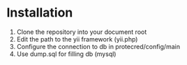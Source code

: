
Installation
============

1. Clone the repository into your document root
2. Edit the path to the yii framework (yii.php)
3. Configure the connection to db in protecred/config/main
4. Use dump.sql for filling db (mysql)





